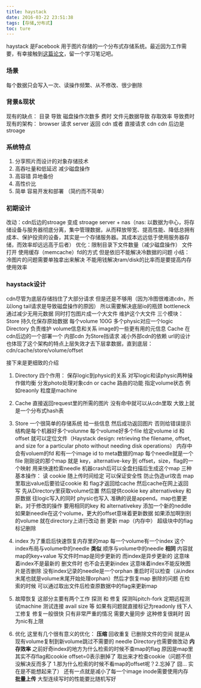 ```yaml
---
title: haystack
date: 2016-03-22 23:51:38
tags: [存储,分布式]
toc: ture
---
```



haystack 是Facebook 用于图片存储的一个分布式存储系统。最近因为工作需要，有幸接触到[这篇论文](https://www.usenix.org/legacy/event/osdi10/tech/full_papers/Beaver.pdf)，留一个学习笔记吧。

<!--more-->


### 场景
每个数据只会写入一次、读操作频繁、从不修改、很少删除

### 背景&现状
现有的缺点：
目录 导致 磁盘操作次数多 费时
文件元数据导致 存取效率 导致费时
现有的架构：
browser 请求 server 返回 cdn 或者 直接请求 cdn 
cdn 后边是 stroage 


### 系统特点
1. 分享照片而设计的对象存储技术
2. 高吞吐量和低延迟 减少磁盘操作 
3. 高容错 异地备份 
4. 高性价比 
5. 简单 容易开发和部署 （简约而不简单）


### 初期设计
改动：cdn后边的stroage 变成 stroage server + nas（nas: 以数据为中心，将存储设备与服务器彻底分离，集中管理数据，从而释放带宽、提高性能、降低总拥有成本、保护投资的设备，其实是一个存储服务器。其成本远远低于使用服务器存储，而效率却远远高于后者）
优化：限制目录下文件数量（减少磁盘操作）
      文件打开 使用缓存（memcache）fd的方式 但是依旧不能解决冷数据的问题
小结：冷图片的问题需要单独拿出来解决 不能用钱解决ram/disk的比率而是要提高内存使用效率

### haystack设计
cdn尽管为底层存储挡住了大部分请求 但是还是不够用（因为冷图很难进cdn，所以long tail请求是导致磁盘操作的原因）
所以需要解决底层io的瓶颈 bottleneck 通过减少无用元数据 同时打包图片成一个大文件 维护这个大文件
三个模块：Store 持久化保存原始数据 每个volume 100G 多个physic对应一个logic
Directory 负责维护 volume信息和关系 image的一些更有用的元信息 Cache 在cdn后边的一个部署一个 内部cdn 为Store挡请求 减小外部cdn的依赖
url的设计 也体现了这个架构的特点上层失效才去下层拿数据，直到底层：
cdn/cache/store/volume/offset

接下来是更细致的介绍

1. Directory 
四个作用：
保存logic到physic的关系
对写logic和读physic两种操作做均衡 
分发photo处理对象cdn or cache 路由的功能
指定volume状态 例如reaonly 粒度是machine

2. Cache 
直接返回request里的所需的图片 没有命中就可以从cdn里取 大致上就是一个分布式hash表 

3. Store 
一个很简单的存储系统 给一些信息 然后成功返回图片 否则给错误提示
结构是每个机器好多个volunme 每个volume好多个file 给定volume id 和 offset 就可以定位文件（Haystack design: retrieving the filename, offset, and size for a particular photo without needing disk operations） 内存中会有voluem的fd 和有一个image id to meta数据的map
每个needle就是一个file 
刚刚说的那个map 就是 key，alternative-key 到 offset，size，flag的一个映射
用来快速检索needle 机器crash后可以全盘扫描后生成这个map
三种基本操作：
读 cookie 随上传时间给定 可以保证安全性 防止伪造url攻击 map里取出value后要验证cookie 和 flag才返回给cache 然后cache在网上返回
写 先从Directory里获取volume位置 然后提供cookie key alternativekey 和原数据 往logic写入的同时 physic也写入 准确的说是append。map也要更新。对于修改的操作 要用相同的key 和 alternativekey 添加一个新的neddle 如果新needle在这个volume，更大的offset意味着更新数据 如果添加啊到别的volume 就在directory上进行改动
删 更新 map（内存中） 超级块中的flag 标记删除

4. index
为了重启后快速恢复内存里的map 每一个volume有一个index 这个index布局与volume中的needle **类似** 顺序与volume中的needle **相同** 内容就map的key+value
写文件时map是同步更新的 而index是异步更新的 这意味着index不是最新的 
删文件时 也不会去更新index 这意味着index不能反映图片是否删除
没有index记录的needle是一个orphan 重启时可以检查（从index末尾也就是volume末尾开始处理orphan）然后才恢复map
删除的问题 在检索的时候 可以通过取出文件后检查原数据中的flag来更新map

5. 故障恢复
这部分主要有两个工作 探测 和 修复 
探测叫pitch-fork 定期远程测试machine 测试连接 avail size 等 如果有问题就直接标记为readonly 线下人工修复
修复一般很快 只有非常严重的情况 需要大量同步 这种修复很耗时 因为nic有上限

6. 优化
这里有几个很有意义的优化：
**压缩** 回收重复 已删除文件的空间 就是从现有volume复制到新volume跳过不需要的 needle Directory也需要做改动
**内存效率** 之前好奇index的地方为什么检索的时候不查map的flag 原因是map里其实不存flag和cookie offset=0表示删掉了 取出来才检查cookie（问题不但没解决反而多了 1.那为什么检索的时候不看map的offset呢？2.忘掉了 囧... 实在是不能想起来了）
还有一点就是减小了每一个image inode需要使用内存
**批量上传** 大型连续写时的性能要比随机写好





